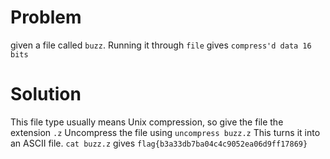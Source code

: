 # Problem

given a file called `buzz`. Running it through `file` gives `compress'd data 16 bits`

# Solution

This file type usually means Unix compression, so give the file the extension `.z`
Uncompress the file using `uncompress buzz.z`
This turns it into an ASCII file. `cat buzz.z` gives `flag{b3a33db7ba04c4c9052ea06d9ff17869}`

